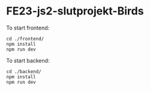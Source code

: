 # FE23-js2-slutprojekt-Birds

To start frontend:

```
cd ./frontend/
npm install
npm run dev

```

To start backend:

```
cd ./backend/
npm install
npm run dev

```
